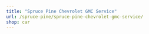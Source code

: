 ```yaml
---
title: "Spruce Pine Chevrolet GMC Service"
url: /spruce-pine/spruce-pine-chevrolet-gmc-service/
shop: car
---
```

